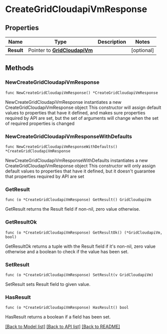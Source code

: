 # CreateGridCloudapiVmResponse

## Properties

Name | Type | Description | Notes
------------ | ------------- | ------------- | -------------
**Result** | Pointer to [**GridCloudapiVm**](GridCloudapiVm.md) |  | [optional] 

## Methods

### NewCreateGridCloudapiVmResponse

`func NewCreateGridCloudapiVmResponse() *CreateGridCloudapiVmResponse`

NewCreateGridCloudapiVmResponse instantiates a new CreateGridCloudapiVmResponse object
This constructor will assign default values to properties that have it defined,
and makes sure properties required by API are set, but the set of arguments
will change when the set of required properties is changed

### NewCreateGridCloudapiVmResponseWithDefaults

`func NewCreateGridCloudapiVmResponseWithDefaults() *CreateGridCloudapiVmResponse`

NewCreateGridCloudapiVmResponseWithDefaults instantiates a new CreateGridCloudapiVmResponse object
This constructor will only assign default values to properties that have it defined,
but it doesn't guarantee that properties required by API are set

### GetResult

`func (o *CreateGridCloudapiVmResponse) GetResult() GridCloudapiVm`

GetResult returns the Result field if non-nil, zero value otherwise.

### GetResultOk

`func (o *CreateGridCloudapiVmResponse) GetResultOk() (*GridCloudapiVm, bool)`

GetResultOk returns a tuple with the Result field if it's non-nil, zero value otherwise
and a boolean to check if the value has been set.

### SetResult

`func (o *CreateGridCloudapiVmResponse) SetResult(v GridCloudapiVm)`

SetResult sets Result field to given value.

### HasResult

`func (o *CreateGridCloudapiVmResponse) HasResult() bool`

HasResult returns a boolean if a field has been set.


[[Back to Model list]](../README.md#documentation-for-models) [[Back to API list]](../README.md#documentation-for-api-endpoints) [[Back to README]](../README.md)


